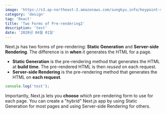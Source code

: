 ```yaml
---
image: 'https://s3.ap-northeast-2.amazonaws.com/sungkyu.info/keypoint-sample2+(1).jpg'
category: 'design'
tag: 'React'
title: 'Two Forms of Pre-rendering2'
description: 'test'
date: '2020년 04월 01일'
---
```


Next.js has two forms of pre-rendering: **Static Generation** and **Server-side Rendering**. The difference is in **when** it generates the HTML for a page.

- **Static Generation** is the pre-rendering method that generates the HTML at **build time**. The pre-rendered HTML is then _reused_ on each request.
- **Server-side Rendering** is the pre-rendering method that generates the HTML on **each request**.

```js
console.log('test');
```

Importantly, Next.js lets you **choose** which pre-rendering form to use for each page. You can create a "hybrid" Next.js app by using Static Generation for most pages and using Server-side Rendering for others.
